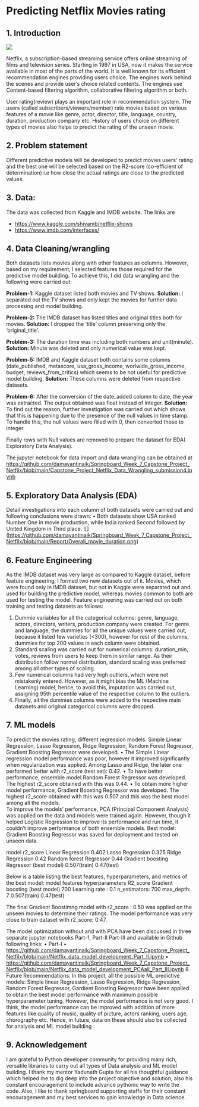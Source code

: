 # Predicting Netflix Movies rating

## 1. Introduction

![](https://github.com/damayantinaik/Springboard_Week_7_Capstone_Project_Netfilx/blob/main/Report/Netflix_image.jpg)

Netflix, a subscription-based streaming service offers online streaming of films and television series. Starting in 1997 in USA,  now it makes the service available in most of the parts  of the world.   It is well known for its efficient recommendation engines providing users choice. The engines work behind the scenes and provide user’s choice related contents. The engines use Content-based filtering algorithm, collaborative filtering algorithm or both.

User rating(review) plays an important role in recommendation system. The users (called subscribers/viewers/member) rate movies based on various features of  a movie like genre, actor, director, title, language, country, duration, production company etc. History of users choice on different types of movies also helps to predict the rating of the unseen movie. 

## 2. Problem statement
Different predictive models will be developed to predict movies users’ rating and the best one will be selected based on the R2-score (co-efficient of determination) i.e how close the actual ratings are close to the predicted values. 

## 3. Data:
 
The data was collected from Kaggle and IMDB website. The links are 
* https://www.kaggle.com/shivamb/netflix-shows
* https://www.imdb.com/interfaces/


 ## 4. Data Cleaning/wrangling

Both datasets lists movies along with other features as columns. However, based on my requirement, I selected features those required for the predictive model building. To achieve this, I did data wrangling and the following were carried out: 
  
**Problem-1:** Kaggle dataset listed both movies and TV shows. 
**Solution:** I separated out the TV shows and only kept the movies for further data processing and model building.  

**Problem-2:** The IMDB dataset has listed titles and original titles both for movies. 
**Solution:** I dropped the ‘title’ column preserving only the ‘original_title’.

**Problem-3:** The duration time was including both numbers and unit(minute). 
**Solution:** Minute was deleted and only numerical value was kept.

**Problem-5:** IMDB and Kaggle dataset both contains some columns (date_published, metascore, usa_gross_income, worlwide_gross_income, budget, reviews_from_critics) which seems to be not useful for predictive model building. 
**Solution:** These columns were deleted from respective datasets.

**Problem-6:** After the conversion of the date_added column to date, the year was extracted. The output obtained was float instead of integer. 
**Solution:** To find out the reason, further investigation was carried out which shows that this is happening due to the presence of the null values in time stamp. To handle this, the null values were  filled with 0, then converted those to integer.

Finally rows with Null values are removed to prepare the dataset for EDA( Exploratory Data Analysis). 

The jupyter notebook for data import and data wrangling can be obtained at 
https://github.com/damayantinaik/Springboard_Week_7_Capstone_Project_Netfilx/blob/main/Capstone_Project_Netflix_Data_Wrangling_submission4.ipynb

## 5. Exploratory Data Analysis (EDA)
       
Detail investigations into each column of both datasets were carried out and following conclusions were drawn:
•	Both datasets show USA ranked Number One in movie production, while India ranked Second followed by United Kingdom in Third place.
![] (https://github.com/damayantinaik/Springboard_Week_7_Capstone_Project_Netfilx/blob/main/Report/Overall_movie_duration.png)




## 6. Feature Engineering
As the IMDB dataset was very large as compared to Kaggle dataset, before feature engineering, I formed two new datasets out of it. Movies, which were found only in IMDB dataset, but not in Kaggle were separated out and used for building the predictive model, whereas movies common to both are used for testing the model. 
Feature engineering was carried out on both training and testing datasets as follows: 
1. Dummie variables for all the categorical columns: genre, language, actors, directors, writers, production company were created. For genre and language, the dummies for all the unique values were carried out, because it listed few varieties (<300),  however for rest of the columns, dummies for top 200 values in each column were obtained.
1. Standard scaling was carried out for numerical columns:  duration_min, votes, reviews from users to keep them in similar range.  As their distribution  follow normal distribution, standard scaling was preferred among all other types of scaling.
1. Few numerical columns had very high outliers, which were not mistakenly entered. However, as it might bias the ML (Machine Learning) model, hence, to avoid this, imputation was carried out, assigning  95th percentile value of the respective column to the outliers.
1. Finally, all the dummies columns were added to the respective main datasets and original categorical columns were dropped.

## 7. ML models
To predict the movies rating, different regression models: Simple Linear Regression, Lasso Regression, Ridge Regression, Random Forest Regressor, Gradient Boosting Regressor were developed. 
•	The Simple Linear regression model performance was poor, however it improved significantly when regularization was applied. Among Lasso and Ridge, the later one  performed better with r2_score (test set): 0.42. 
•	To have better performance, ensemble model Random Forest Regressor was developed. The highest r2_score obtained with this was 0.44. 
•	To obtain more higher model performance, Gradient Boosting Regressor was developed. The highest r2_score obtained with this was 0.507 and this was the best model among all the models.    
To improve the models’ performance, PCA (Principal Component Analysis) was applied on the data and models were trained again. However, though it helped Logistic Regression to improve its performance and run time, it couldn’t improve performance of both ensemble models. 
Best model: Gradient Boosting Regressor was saved for deployment and tested on unseen data. 

model	r2_score
Linear Regression	0.402
Lasso Regression	0.325
Ridge Regression	0.42
Random forest Regressor	0.44
Gradient boosting Regressor (best model)	0.507(train)
0.47(test)


Below is a table listing the best features, hyperparameters, and metrics of the best model:
model	features	hyperparameters	R2_score
Gradient boosting (best model)	700	Learning rate : 0.1
n_estimators: 700
max_depth: 7	0.507(train)
0.47(test)

The final Gradient Boostimng model with r2_score : 0.50 was applied on the unseen movies to determine their ratings. The model performance was very close to train dataset with r2_score: 0.47.

The model optimization without and with PCA have been discussed in three separate jupyter notebooks Part-1, Part-II Part-III and available in Github following links:
•	Part-I
•	https://github.com/damayantinaik/Springboard_Week_7_Capstone_Project_Netfilx/blob/main/Netflix_data_model_development_Part_II.ipynb 
•	https://github.com/damayantinaik/Springboard_Week_7_Capstone_Project_Netfilx/blob/main/Netflix_data_model_development_PCAall_Part_III.ipynb
8. Future Recommendations:
In this project, all the possible ML predictive models: Simple linear Regression, Lasso Regression, Ridge Regression, Random Forest Regressor, Gardient Boosting Regressor have been applied to obtain the best model performance with maximum possible hyperparameter tuning. However, the model performance is not very good. I think, the model performance can be improved with addition of  more features like quality of music, quality of picture, actors ranking, users age, chorography etc. Hence, in future,  data on these should also be collected for analysis and ML model building . 

## 9. Acknowledgement
 I am grateful to Python developer community for providing many rich, versatile libraries to carry out all types of Data analysis and ML model building. I thank my mentor Yadunath Gupta for all his thoughtful guidance which helped me to dig deep into the project objective and solution, also  his constant encouragement to include advance pythonic way to write the code. Also, I like to thank springboard supporting staffs  for their  constant encouragement and my best services to gain knowledge in Data science.



